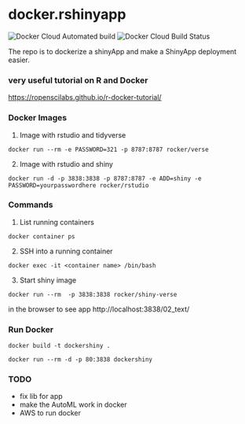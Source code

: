 
# docker.rshinyapp

![Docker Cloud Automated build](https://img.shields.io/docker/cloud/automated/rsunau/dockershiny)
![Docker Cloud Build Status](https://img.shields.io/docker/cloud/build/rsunau/dockershiny)

The repo is to dockerize a shinyApp and make a ShinyApp deployment easier.

### very useful tutorial on R and Docker 
https://ropenscilabs.github.io/r-docker-tutorial/

### Docker Images 

1. Image with rstudio and tidyverse 

```
docker run --rm -e PASSWORD=321 -p 8787:8787 rocker/verse
```
2. Image with rstudio and shiny

```
docker run -d -p 3838:3838 -p 8787:8787 -e ADD=shiny -e PASSWORD=yourpasswordhere rocker/rstudio
```

### Commands

1. List running containers

```
docker container ps
```

2. SSH into a running container 

```
docker exec -it <container name> /bin/bash
```
  
3. Start shiny image

```
docker run --rm  -p 3838:3838 rocker/shiny-verse
```

in the browser to see app http://localhost:3838/02_text/

### Run Docker

```{bash}
docker build -t dockershiny .

docker run --rm -d -p 80:3838 dockershiny
```



### TODO


* fix lib for app 
* make the AutoML work in docker
* AWS to run docker
